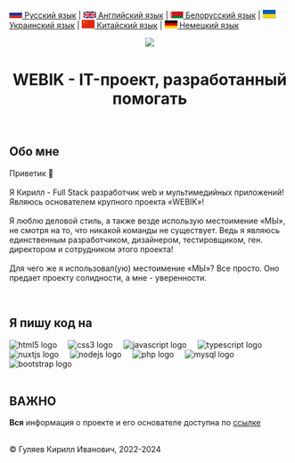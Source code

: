 <p><a href="https://github.com/gki-webik/gki-webik/blob/main/README.md"><img src="https://raw.githubusercontent.com/ashleedawg/flags/master/RU.png" alt="" /> Русский язык</a> | <a href="https://github.com/gki-webik/gki-webik/blob/main/README-EN.md"><img src="https://raw.githubusercontent.com/ashleedawg/flags/master/uk.png" alt="" /> Английский язык</a> | <a href="https://github.com/gki-webik/gki-webik/blob/main/README-BE.md"><img src="https://raw.githubusercontent.com/ashleedawg/flags/master/belarus.png" alt="" /> Белорусский язык</a> | <a href="https://github.com/gki-webik/gki-webik/blob/main/README-UK.md"><img src="https://raw.githubusercontent.com/ashleedawg/flags/master/ukraine.png" alt="" /> Украинский язык</a> | <a href="https://github.com/gki-webik/gki-webik/blob/main/README-ZH.md"><img src="https://raw.githubusercontent.com/ashleedawg/flags/master/china.png" alt="" /> Китайский язык</a> | <a href="https://github.com/gki-webik/gki-webik/blob/main/README-DE.md"><img src="https://raw.githubusercontent.com/ashleedawg/flags/master/DE.png" alt="" /> Немецкий язык</a></p>
<div align="center">
  <kbd><img height="200" src="https://gki-webik.ru/mfs/s?path=/images/regular/iconka.png"  /></kbd>
</div>
<h1 align="center">WEBIK - IT-проект, разработанный помогать</h1>
<br>
<h2 style="text-align: left;">Обо мне</h2>
<p style="text-align: left;">Приветик 👋<br><br>Я Кирилл - Full Stack разработчик web и мультимедийных приложений! Являюсь основателем крупного проекта «WEBIK»!<br><br>Я люблю деловой стиль, а также везде использую местоимение «МЫ», не смотря на то, что никакой команды не существует. Ведь я являюсь единственным разработчиком, дизайнером, тестировщиком, ген. директором и сотрудником этого проекта!<br><br>Для чего же я использовал(ую) местоимение «МЫ»? Все просто. Оно предает проекту солидности, а мне - уверенности.</p>
<br>
<h2 style="text-align: left;">Я пишу код на</h2>
<div style="text-align: left;">
  <img src="https://cdn.jsdelivr.net/gh/devicons/devicon/icons/html5/html5-original.svg" height="40" alt="html5 logo"  />
  <img width="12" />
  <img src="https://cdn.jsdelivr.net/gh/devicons/devicon/icons/css3/css3-original.svg" height="40" alt="css3 logo"  />
  <img width="12" />
  <img src="https://cdn.jsdelivr.net/gh/devicons/devicon/icons/javascript/javascript-original.svg" height="40" alt="javascript logo"  />
  <img width="12" />
  <img src="https://cdn.jsdelivr.net/gh/devicons/devicon/icons/typescript/typescript-original.svg" height="40" alt="typescript logo"  />
  <img width="12" />
  <img src="https://cdn.jsdelivr.net/gh/devicons/devicon/icons/nuxtjs/nuxtjs-original.svg" height="40" alt="nuxtjs logo"  />
  <img width="12" />
  <img src="https://cdn.jsdelivr.net/gh/devicons/devicon/icons/nodejs/nodejs-original.svg" height="40" alt="nodejs logo"  />
  <img width="12" />
  <img src="https://cdn.jsdelivr.net/gh/devicons/devicon/icons/php/php-original.svg" height="40" alt="php logo"  />
  <img width="12" />
  <img src="https://cdn.jsdelivr.net/gh/devicons/devicon/icons/mysql/mysql-original.svg" height="40" alt="mysql logo"  />
  <img width="12" />
  <img src="https://cdn.jsdelivr.net/gh/devicons/devicon/icons/bootstrap/bootstrap-original.svg" height="40" alt="bootstrap logo"  />
</div>
<br>
<h2>ВАЖНО</h2>
<p><b>Вся</b> информация о проекте и его основателе доступна по <a href="//gki-webik.ru/wk-data" target="_blank">ссылке</a></p>
<br>
© Гуляев Кирилл Иванович, 2022-2024
